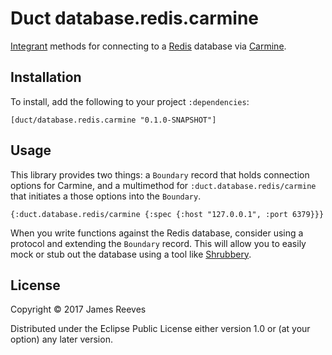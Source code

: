 # Duct database.redis.carmine

[Integrant][] methods for connecting to a [Redis][] database via
[Carmine][].

[integrant]: https://github.com/weavejester/integrant
[redis]: https://redis.io/
[carmine]: https://github.com/ptaoussanis/carmine

## Installation

To install, add the following to your project `:dependencies`:

    [duct/database.redis.carmine "0.1.0-SNAPSHOT"]

## Usage

This library provides two things: a `Boundary` record that holds
connection options for Carmine, and a multimethod for
`:duct.database.redis/carmine` that initiates a those options into the
`Boundary`.

```edn
{:duct.database.redis/carmine {:spec {:host "127.0.0.1", :port 6379}}}
```

When you write functions against the Redis database, consider using a
protocol and extending the `Boundary` record. This will allow you to
easily mock or stub out the database using a tool like [Shrubbery][].

[shrubbery]: https://github.com/bguthrie/shrubbery

## License

Copyright © 2017 James Reeves

Distributed under the Eclipse Public License either version 1.0 or (at
your option) any later version.
